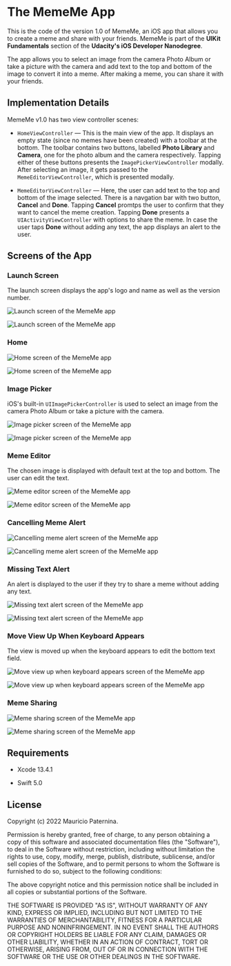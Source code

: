 # The MemeMe App

This is the code of the version 1.0 of MemeMe, an iOS app that allows you to create a meme and share with your friends. MemeMe is part of the **UIKit Fundamentals** section of the **Udacity's iOS Developer Nanodegree**.

The app allows you to select an image from the camera Photo Album or take a picture with the camera and add text to the top and bottom of the image to convert it into a meme. After making a meme, you can share it with your friends.

## Implementation Details

MemeMe v1.0 has two view controller scenes:

- `HomeViewController` — This is the main view of the app. It displays an empty state (since no memes have been created) with a toolbar at the bottom. The toolbar contains two buttons, labelled **Photo Library** and **Camera**, one for the photo album and the camera respectively. Tapping either of these buttons presents the `ImagePickerViewController` modally. After selecting an image, it gets passed to the `MemeEditorViewController`, which is presented modally.

- `MemeEditorViewController` — Here, the user can add text to the top and bottom of the image selected. There is a navgation bar with two button, **Cancel** and **Done**. Tapping **Cancel** promtps the user to confirm that they want to cancel the meme creation. Tapping **Done** presents a `UIActivityViewController` with options to share the meme. In case the user taps **Done** without adding any text, the app displays an alert to the user.

## Screens of the App

### Launch Screen

The launch screen displays the app's logo and name as well as the version number.

![Launch screen of the MemeMe app](https://raw.githubusercontent.com/patternina/ios-developer-nanodegree/main/UIKit%20Fundamentals/images/mememe-1.0-launch-screen-portrait.png)

![Launch screen of the MemeMe app](https://raw.githubusercontent.com/patternina/ios-developer-nanodegree/main/UIKit%20Fundamentals/images/mememe-1.0-launch-screen-landscape.png)

### Home

![Home screen of the MemeMe app](https://raw.githubusercontent.com/patternina/ios-developer-nanodegree/main/UIKit%20Fundamentals/images/mememe-1.0-home-portrait.png)

![Home screen of the MemeMe app](https://raw.githubusercontent.com/patternina/ios-developer-nanodegree/main/UIKit%20Fundamentals/images/mememe-1.0-home-landscape.png)

### Image Picker

iOS's built-in `UIImagePickerController` is used to select an image from the camera Photo Album or take a picture with the camera.

![Image picker screen of the MemeMe app](https://raw.githubusercontent.com/patternina/ios-developer-nanodegree/main/UIKit%20Fundamentals/images/mememe-1.0-image-picker-portrait.png)

![Image picker screen of the MemeMe app](https://raw.githubusercontent.com/patternina/ios-developer-nanodegree/main/UIKit%20Fundamentals/images/mememe-1.0-image-picker-landscape.png)

### Meme Editor

The chosen image is displayed with default text at the top and bottom. The user can edit the text.

![Meme editor screen of the MemeMe app](https://raw.githubusercontent.com/patternina/ios-developer-nanodegree/main/UIKit%20Fundamentals/images/mememe-1.0-editor-portrait.png)

![Meme editor screen of the MemeMe app](https://raw.githubusercontent.com/patternina/ios-developer-nanodegree/main/UIKit%20Fundamentals/images/mememe-1.0-editor-landscape.png)

### Cancelling Meme Alert

![Cancelling meme alert screen of the MemeMe app](https://raw.githubusercontent.com/patternina/ios-developer-nanodegree/main/UIKit%20Fundamentals/images/mememe-1.0-cancel-alert-portrait.png)

![Cancelling meme alert screen of the MemeMe app](https://raw.githubusercontent.com/patternina/ios-developer-nanodegree/main/UIKit%20Fundamentals/images/mememe-1.0-cancel-alert-landscape.png)

### Missing Text Alert

An alert is displayed to the user if they try to share a meme without adding any text.

![Missing text alert screen of the MemeMe app](https://raw.githubusercontent.com/patternina/ios-developer-nanodegree/main/UIKit%20Fundamentals/images/mememe-1.0-missing-text-alert-portrait.png)

![Missing text alert screen of the MemeMe app](https://raw.githubusercontent.com/patternina/ios-developer-nanodegree/main/UIKit%20Fundamentals/images/mememe-1.0-missing-text-alert-landscape.png)

### Move View Up When Keyboard Appears

The view is moved up when the keyboard appears to edit the bottom text field.

![Move view up when keyboard appears screen of the MemeMe app](https://raw.githubusercontent.com/patternina/ios-developer-nanodegree/main/UIKit%20Fundamentals/images/mememe-1.0-move-view-up-portrait.png)

![Move view up when keyboard appears screen of the MemeMe app](https://raw.githubusercontent.com/patternina/ios-developer-nanodegree/main/UIKit%20Fundamentals/images/mememe-1.0-move-view-up-landscape.png)

### Meme Sharing

![Meme sharing screen of the MemeMe app](https://raw.githubusercontent.com/patternina/ios-developer-nanodegree/main/UIKit%20Fundamentals/images/mememe-1.0-share-actions-portrait.png)

![Meme sharing screen of the MemeMe app](https://raw.githubusercontent.com/patternina/ios-developer-nanodegree/main/UIKit%20Fundamentals/images/mememe-1.0-share-actions-landscape.png)

## Requirements

- Xcode 13.4.1

- Swift 5.0

## License

Copyright (c) 2022 Mauricio Paternina.

Permission is hereby granted, free of charge, to any person obtaining a copy of this software and associated documentation files (the "Software"), to deal in the Software without restriction, including without limitation the rights to use, copy, modify, merge, publish, distribute, sublicense, and/or sell copies of the Software, and to permit persons to whom the Software is furnished to do so, subject to the following conditions:

The above copyright notice and this permission notice shall be included in all copies or substantial portions of the Software.

THE SOFTWARE IS PROVIDED "AS IS", WITHOUT WARRANTY OF ANY KIND, EXPRESS OR IMPLIED, INCLUDING BUT NOT LIMITED TO THE WARRANTIES OF MERCHANTABILITY, FITNESS FOR A PARTICULAR PURPOSE AND NONINFRINGEMENT. IN NO EVENT SHALL THE AUTHORS OR COPYRIGHT HOLDERS BE LIABLE FOR ANY CLAIM, DAMAGES OR OTHER LIABILITY, WHETHER IN AN ACTION OF CONTRACT, TORT OR OTHERWISE, ARISING FROM, OUT OF OR IN CONNECTION WITH THE SOFTWARE OR THE USE OR OTHER DEALINGS IN THE SOFTWARE.
